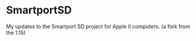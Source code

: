 # SmartportSD
My updates to the Smartport SD project for Apple II computers. (a fork from the 1.15)
